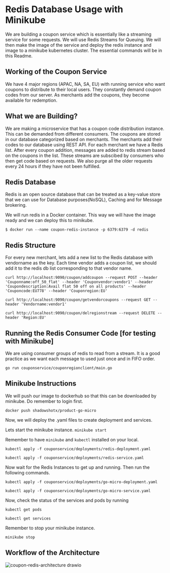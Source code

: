# Redis Database Usage with Minikube

We are building a coupon service which is essentially like a streaming service for some requests. We will use Redis Streams for Queuing. We will then make the image of the service and deploy the redis instance and image to a minikube kubernetes cluster. The essential commands will be in this Readme.

## Working of the Coupon Service

We have 4 major regions (APAC, NA, SA, EU) with running service who want coupons to distribute to their local users. They constantly demand coupon codes from our server. As merchants add the coupons, they become available for redemption.

## What we are Building?
We are making a microservice that has a coupon code distribution instance. This can be demanded from different consumers. The coupons are stored in our database categorized based on merchants. The merchants add their codes to our database using REST API. For each merchant we have a Redis list. After every coupon addition, messages are added to redis stream based on the coupons in the list. These streams are subscibed by consumers who then get code based on requests. We also purge all the older requests every 24 hours if they have not been fulfilled.

## Redis Database

Redis is an open source database that can be treated as a key-value store that we can use for Database purposes(NoSQL), Caching and for Message brokering.

We will run redis in a Docker container. This way we will have the image ready and we can deploy this to minikube.

`$ docker run --name coupon-redis-instance -p 6379:6379 -d redis`

## Redis Structure

For every new merchant, lets add a new list to the Redis database with vendorname as the key. Each time vendor adds a coupon list, we should add it to the redis db list corresponding to that vendor name.

`curl http://localhost:9090/coupon/addcoupon --request POST --header 'Couponname:off_50_flat' --header 'Couponvendor:vendor1' --header 'Coupondescription:Avail flat 50 off on all products' --header 'Couponcode:EU778' --header 'Couponregion:EU'`

`curl http://localhost:9090/coupon/getvendorcoupons --request GET --header 'Vendorname:vendor1'`

`curl http://localhost:9090/coupon/delregionstream --request DELETE --header 'Region:EU'`

## Running the Redis Consumer Code [for testing with Minikube]

We are using consumer groups of redis to read from a stream. It is a good practice as we want each message to used just once and in FIFO order. 

`go run couponservice/couponregionclient/main.go`

## Minikube Instructions

We will push our image to dockerhub so that this can be downloaded by minikube. Do remember to login first.

`docker push shadowshotx/product-go-micro`

Now, we will deploy the .yaml files to create deployment and services.

Lets start the minikube instance.
`minikube start`

Remember to have `minikube` and `kubectl` installed on your local. 

`kubectl apply -f couponservice/deployments/redis-deployment.yaml`

`kubectl apply -f couponservice/deployments/redis-service.yaml`

Now wait for the Redis Instances to get up and running. Then run the following commands.

`kubectl apply -f couponservice/deployments/go-micro-deployment.yaml`

`kubectl apply -f couponservice/deployments/go-micro-service.yaml`

Now, check the status of the services and pods by running

`kubectl get pods`

`kubectl get services`

Remember to stop your minikube instance.

`minikube stop`

## Workflow of the Architecture

![coupon-redis-architecture drawio](https://user-images.githubusercontent.com/43992469/146631429-cd2b8236-c710-41dc-b29b-70ac6b089f76.png)
